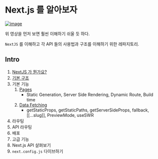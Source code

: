 # Next.js 를 알아보자

[![image](https://user-images.githubusercontent.com/23524849/98015002-abdb9700-1e3f-11eb-8817-ac621306def5.png)](https://youtu.be/jg2ha2RIWN0)

위 영상을 먼저 보면 훨씬 이해하기 쉬울 듯 하다.

`NextJS` 를 이해하고 각 API 들의 사용법과 구조를 이해하기 위한 레파지토리.

## Intro

1. [NextJS 가 뭔가요?](introduce.md)
2. [기본 구조](basicStructure.md)
3. 기본 기능
   1. [Pages](basicFeatures/pages.md)
      - Static Generation, Server Side Rendering, Dynamic Route, Build time
   2. [Data Fetching](basicFeatures/dataFetching.md)
      - getStaticProps, getStaticPaths, getServerSideProps, fallback, [[...slug]], PreviewMode, useSWR
4. 라우팅
5. API 라우팅
6. 배포
7. 고급 기능
8. Next.js API 살펴보기
9.  `next.config.js` 다이브하기


